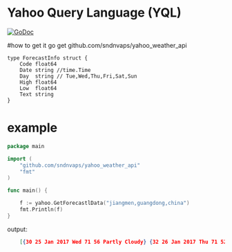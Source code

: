 # Yahoo Query Language (YQL)

[![GoDoc](https://godoc.org/github.com/sndnvaps/yahoo_weather_api?status.svg)](https://godoc.org/github.com/sndnvaps/yahoo_weather_api)


#how to get it 
	go get github.com/sndnvaps/yahoo_weather_api

```
type ForecastInfo struct {
	Code float64
	Date string //time.Time
	Day  string // Tue,Wed,Thu,Fri,Sat,Sun
	High float64
	Low  float64
	Text string
}
```

# example

```go
package main

import (
	"github.com/sndnvaps/yahoo_weather_api"
	"fmt"
)

func main() {

	f := yahoo.GetForecastlData("jiangmen,guangdong,china")
	fmt.Println(f)
}
```

output:

```json
	[{30 25 Jan 2017 Wed 71 56 Partly Cloudy} {32 26 Jan 2017 Thu 71 52 Sunny} {34 27 Jan 2017 Fri 71 51 Mostly Sunny} {30 28 Jan 2017 Sat 72 55 Partly Cloudy} {28 29 Jan 2017 Sun 72 62 Mostly Cloudy} {28 30 Jan 2017 Mon 73 64 Mostly Cloudy} {28 31 Jan 2017 Tue 71 59 Mostly Cloudy} {30 01 Feb 2017 Wed 74 60 Partly Cloudy} {30 02 Feb 2017 Thu 73 60 Partly Cloudy} {30 03 Feb 2017 Fri 70 61 Partly Cloudy}]
```
